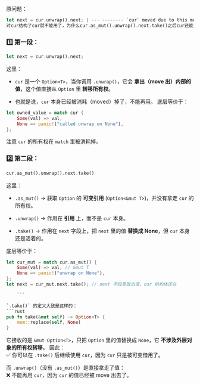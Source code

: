 原问题：
```rust
let next = cur.unwrap().next; | --- -------- `cur` moved due to this method call
对cur结构了cur就不能用了，为什么cur.as_mut().unwrap().next.take()之后cur还能用

```
### 1️⃣ **第一段：**
```rust
let next = cur.unwrap().next;

```
这里：

- `cur` 是一个 `Option<T>`，当你调用 `.unwrap()`，它会 **拿出（move 出）内部的值**，这个值直接从 `Option` 里 **转移所有权**。
    
- 也就是说，`cur` 本身已经被消耗（moved）掉了，不能再用。
底层等价于：
```rust
let owned_value = match cur {
    Some(val) => val,
    None => panic!("called unwrap on None"),
};
```
注意 `cur` 的所有权在 `match` 里被消耗掉。
### 2️⃣ **第二段：**
```rust
cur.as_mut().unwrap().next.take()

```
这里：

- `.as_mut()` → 获取 `Option` 的 **可变引用** (`Option<&mut T>`)，并没有拿走 `cur` 的所有权。
    
- `.unwrap()` → 作用在 **引用** 上，而不是 `cur` 本身。
    
- `.take()` → 作用在 `next` 字段上，把 `next` 里的值 **替换成 None**，但 `cur` 本身还是活着的。
    

底层等价于：
```rust
let cur_mut = match cur.as_mut() {
    Some(val) => val, // &mut T
    None => panic!("unwrap on None"),
};
let next = cur_mut.next.take(); // next 字段里取出值，cur 结构体还在

	```

`.take()` 的定义大致是这样的：
```rust
pub fn take(&mut self) -> Option<T> {
    mem::replace(self, None)
}

```
它接收的是 `&mut Option<T>`，只把 `Option` 里的值替换成 `None`，它 **不涉及外层对象的所有权转移**。
因此：  
✅ 你可以在 `.take()` 后继续使用 `cur`，因为 `cur` 只是被可变借用了。

而 `.unwrap()`（没有 `.as_mut()`）是直接拿走了值：  
❌ 不能再用 `cur`，因为 `cur` 的值已经被 move 出去了。